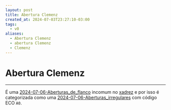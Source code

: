 ```yaml
---
layout: post
title: Abertura Clemenz
created_at: 2024-07-03T23:27:10-03:00
tags:
  - v0
aliases:
  - Abertura Clemenz
  - abertura Clemenz
  - Clemenz
---
```

# Abertura Clemenz
----

É uma [2024-07-06-Aberturas_de_flanco](api/2024/07/2024-07-06-Aberturas_de_flanco.md) incomum no [xadrez](api/2024/07/2024-07-06-Xadrez.md) e por isso é categorizada como uma [2024-07-06-Aberturas_irregulares](api/2024/07/2024-07-06-Aberturas_irregulares.md) com código ECO `A0`.
